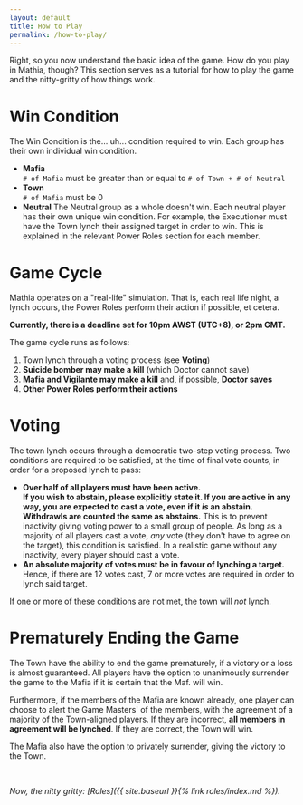 ```yaml
---
layout: default
title: How to Play
permalink: /how-to-play/
---
```


Right, so you now understand the basic idea of the game. How do you play in Mathia, though? This section serves as a tutorial for how to play the game and the nitty-gritty of how things work.

# Win Condition
The Win Condition is the... uh... condition required to win. Each group has their own individual win condition.

- **Mafia**  
 `# of Mafia` must be greater than or equal to `# of Town + # of Neutral`
- **Town**  
 `# of Mafia` must be 0
- **Neutral**
 The Neutral group as a whole doesn't win. Each neutral player has their own unique win condition. For example, the Executioner must have the Town lynch their assigned target in order to win. This is explained in the relevant Power Roles section for each member.

# Game Cycle
Mathia operates on a "real-life" simulation. That is, each real life night, a lynch occurs, the Power Roles perform their action if possible, et cetera.

**Currently, there is a deadline set for 10pm AWST (UTC+8), or 2pm GMT.**

The game cycle runs as follows:
1. Town lynch through a voting process (see **Voting**)
2. **Suicide bomber may make a kill** (which Doctor cannot save)
2. **Mafia and Vigilante may make a kill** and, if possible, **Doctor saves**
3. **Other Power Roles perform their actions**

# Voting
The town lynch occurs through a democratic two-step voting process. Two conditions are required to be satisfied, at the time of final vote counts, in order for a proposed lynch to pass:

- **Over half of all players must have been active.  
 If you wish to abstain, please explicitly state it. If you are active in any way, you are expected to cast a vote, even if it *is* an abstain. Withdrawls are counted the same as abstains.**
This is to prevent inactivity giving voting power to a small group of people. As long as a majority of all players cast a vote, *any* vote (they don't have to agree on the target), this condition is satisfied.
In a realistic game without any inactivity, every player should cast a vote.
- **An absolute majority of votes must be in favour of lynching a target.**  
 Hence, if there are 12 votes cast, 7 or more votes are required in order to lynch said target.

If one or more of these conditions are not met, the town will *not* lynch.

# Prematurely Ending the Game
The Town have the ability to end the game prematurely, if a victory or a loss is almost guaranteed. All players have the option to unanimously surrender the game to the Mafia if it is certain that the Maf. will win.

Furthermore, if the members of the Mafia are known already, one player can choose to alert the Game Masters' of the members, with the agreement of a majority of the Town-aligned players. If they are incorrect, **all members in agreement will be lynched**. If they are correct, the Town will win.

The Mafia also have the option to privately surrender, giving the victory to the Town.


<br>

_Now, the nitty gritty: [Roles]({{ site.baseurl }}{% link roles/index.md %})._
